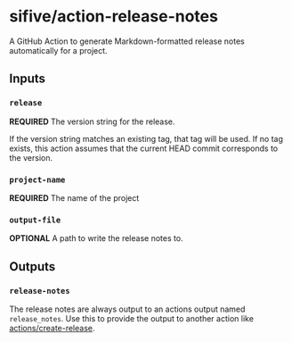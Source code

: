 # sifive/action-release-notes

A GitHub Action to generate Markdown-formatted release notes automatically for a project.

## Inputs

### `release`

**REQUIRED** The version string for the release.

If the version string matches an existing tag, that tag will be used. If no tag exists, this action assumes
that the current HEAD commit corresponds to the version.

### `project-name`

**REQUIRED** The name of the project

### `output-file`

**OPTIONAL** A path to write the release notes to.

## Outputs

### `release-notes`

The release notes are always output to an actions output named `release_notes`. Use this to provide the output to another action like [actions/create-release](https://github.com/actions/create-release).
